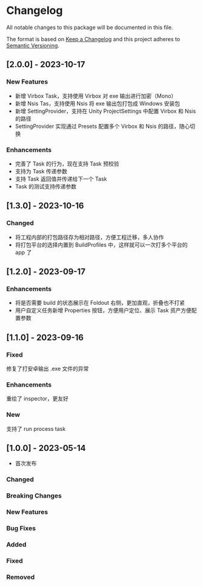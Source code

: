 # Changelog

All notable changes to this package will be documented in this file.

The format is based on [Keep a Changelog](http://keepachangelog.com/en/1.0.0/)
and this project adheres to [Semantic Versioning](http://semver.org/spec/v2.0.0.html).

## [2.0.0] - 2023-10-17
### New Features
* 新增 Virbox Task，支持使用 Virbox 对 exe 输出进行加密（Mono）
* 新增 Nsis Tas，支持使用 Nsis 将 exe 输出包打包成 Windows 安装包
* 新增 SettingProvider，支持在 Unity ProjectSettings 中配置 Virbox 和 Nsis 的路径
* SettingProvider 实现通过 Presets 配置多个 Virbox 和 Nsis 的路径，随心切换

### Enhancements

* 完善了 Task 的行为，现在支持 Task 预校验
* 支持为 Task 传递参数
* 支持 Task 返回值并传递给下一个 Task
* Task 的测试支持传递参数


## [1.3.0] - 2023-10-16
### Changed
* 将工程内部的打包路径存为相对路径，方便工程迁移，多人协作
* 将打包平台的选择内置到 BuildProfiles 中，这样就可以一次打多个平台的 app 了

## [1.2.0] - 2023-09-17

### Enhancements

* 将是否需要 build 的状态展示在 Foldout 右侧，更加直观，折叠也不打紧
* 用户自定义任务新增 Properties 按钮，方便用户定位、展示 Task 资产方便配置参数

## [1.1.0] - 2023-09-16

### Fixed

修复了打安卓输出 .exe 文件的异常

### Enhancements

重绘了 inspector，更友好

### New

支持了 run process task

## [1.0.0] - 2023-05-14

* 首次发布


### Changed

### Breaking Changes

### New Features

### Bug Fixes

### Added

### Fixed

### Removed

